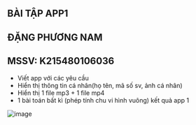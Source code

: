 ## BÀI TẬP APP1
## ĐẶNG PHƯƠNG NAM
## MSSV: K215480106036

+ Viết app với các yêu cầu
+ Hiển thị thông tin cá nhân(họ tên, mã số sv, ảnh cá nhân)
+ Hiển thị 1 file mp3 + 1 file mp4
+ 1 bài toán bất kì (phép tính chu vi hình vuông)
kết quả app 1

![image](https://github.com/user-attachments/assets/2bd2a01f-b3b3-4589-acb9-a888f219ff65)
